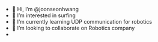 - 👋 Hi, I’m @joonseonhwang
- 👀 I’m interested in surfing
- 🌱 I’m currently learning UDP communication for robotics
- 💞️ I’m looking to collaborate on Robotics company
-

<!---
joonseonhwang/joonseonhwang is a ✨ special ✨ repository because its `README.md` (this file) appears on your GitHub profile.
You can click the Preview link to take a look at your changes.
--->
